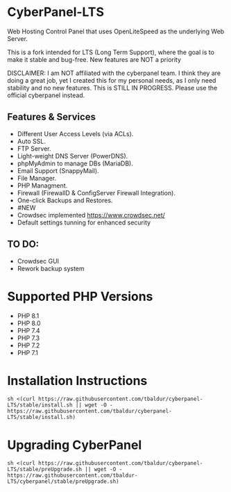 # CyberPanel-LTS

Web Hosting Control Panel that uses OpenLiteSpeed as the underlying Web Server.

This is a fork intended for LTS (Long Term Support), where the goal is to make it stable and bug-free.
New features are NOT a priority

DISCLAIMER: I am NOT affiliated with the cyberpanel team. I think they are doing a great job, yet I created this for my personal needs, as I only need stability and no new features.
This is STILL IN PROGRESS. Please use the official cyberpanel instead.


## Features & Services

* Different User Access Levels (via ACLs).
* Auto SSL.
* FTP Server.
* Light-weight DNS Server (PowerDNS).
* phpMyAdmin to manage DBs (MariaDB).
* Email Support (SnappyMail).
* File Manager.
* PHP Managment.
* Firewall (FirewallD & ConfigServer Firewall Integration).
* One-click Backups and Restores.
* #NEW 
* Crowdsec implemented https://www.crowdsec.net/
* Default settings tunning for enhanced security

## TO DO:
* Crowdsec GUI
* Rework backup system


# Supported PHP Versions

* PHP 8.1
* PHP 8.0
* PHP 7.4
* PHP 7.3
* PHP 7.2
* PHP 7.1

# Installation Instructions


```
sh <(curl https://raw.githubusercontent.com/tbaldur/cyberpanel-LTS/stable/install.sh || wget -O - https://raw.githubusercontent.com/tbaldur/cyberpanel-LTS/stable/install.sh)
```

# Upgrading CyberPanel


```
sh <(curl https://raw.githubusercontent.com/tbaldur/cyberpanel-LTS/stable/preUpgrade.sh || wget -O - https://raw.githubusercontent.com/tbaldur-LTS/cyberpanel/stable/preUpgrade.sh)
```

